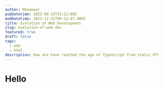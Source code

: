```yaml
---
author: Monawwar
pubDatetime: 2022-09-23T15:22:00Z
modDatetime: 2023-12-21T09:12:47.400Z
title: Evolution of Web Development
slug: evolution-of-web-dev
featured: true
draft: false
tags:
  - web
  - html
description: How are have reached the age of TypeScript from static HTML web pages
---
```


# Hello
